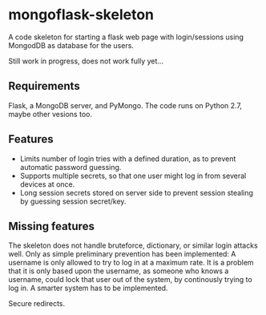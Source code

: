 mongoflask-skeleton
===================

A code skeleton for starting a flask web page with login/sessions using MongodDB as database for the users.

Still work in progress, does not work fully yet...

Requirements
------------
Flask, a MongoDB server, and PyMongo. The code runs on Python 2.7, maybe other vesions too.

Features
--------
* Limits number of login tries with a defined duration, as to prevent automatic password guessing.
* Supports multiple secrets, so that one user might log in from several devices at once.
* Long session secrets stored on server side to prevent session stealing by guessing session secret/key.

Missing features
----------------
The skeleton does not handle bruteforce, dictionary, or similar login attacks well.
Only as simple preliminary prevention has been implemented: A username is only allowed to try to log in at a maximum rate.
It is a problem that it is only based upon the username, as someone who knows a username, could lock that user out of the system, by continously trying to log in.
A smarter system has to be implemented.

Secure redirects.
